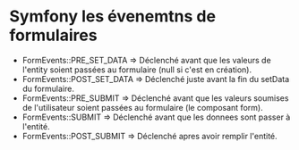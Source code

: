 # Symfony les évenemtns de formulaires


*    FormEvents::PRE_SET_DATA => Déclenché avant que les valeurs de l'entity soient passées au formulaire (null si c'est en création).
*    FormEvents::POST_SET_DATA => Déclenché juste avant la fin du setData  du formulaire.
*    FormEvents::PRE_SUBMIT => Déclenché avant que les valeurs soumises de l'utilisateur soient passées au formulaire (le composant form).
*    FormEvents::SUBMIT => Déclenché avant que les donnees sont passer à l'entité.
*    FormEvents::POST_SUBMIT => Déclenché  apres avoir remplir l'entité.
